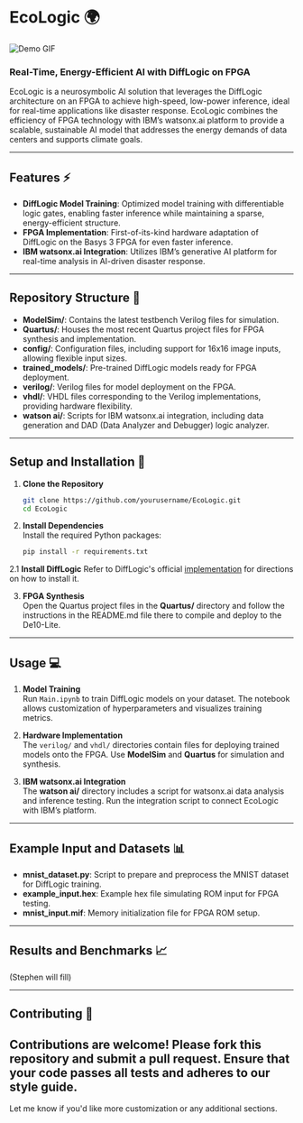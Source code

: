 # EcoLogic 🌍

![Demo GIF](https://i.giphy.com/media/v1.Y2lkPTc5MGI3NjExc2Y0cnE0a3g2dHJ6bm05YWYwOXpmcWp1cGliOGY3MHN4dWIycjNjbSZlcD12MV9pbnRlcm5hbF9naWZfYnlfaWQmY3Q9Zw/YKp4nfRjrBGlr2SedV/giphy.gif)

### Real-Time, Energy-Efficient AI with DiffLogic on FPGA

EcoLogic is a neurosymbolic AI solution that leverages the DiffLogic architecture on an FPGA to achieve high-speed, low-power inference, ideal for real-time applications like disaster response. EcoLogic combines the efficiency of FPGA technology with IBM’s watsonx.ai platform to provide a scalable, sustainable AI model that addresses the energy demands of data centers and supports climate goals.

---

## Features ⚡️

- **DiffLogic Model Training**: Optimized model training with differentiable logic gates, enabling faster inference while maintaining a sparse, energy-efficient structure.
- **FPGA Implementation**: First-of-its-kind hardware adaptation of DiffLogic on the Basys 3 FPGA for even faster inference.
- **IBM watsonx.ai Integration**: Utilizes IBM’s generative AI platform for real-time analysis in AI-driven disaster response.

---

## Repository Structure 📁

- **ModelSim/**: Contains the latest testbench Verilog files for simulation.
- **Quartus/**: Houses the most recent Quartus project files for FPGA synthesis and implementation.
- **config/**: Configuration files, including support for 16x16 image inputs, allowing flexible input sizes.
- **trained_models/**: Pre-trained DiffLogic models ready for FPGA deployment.
- **verilog/**: Verilog files for model deployment on the FPGA.
- **vhdl/**: VHDL files corresponding to the Verilog implementations, providing hardware flexibility.
- **watson ai/**: Scripts for IBM watsonx.ai integration, including data generation and DAD (Data Analyzer and Debugger) logic analyzer.

---

## Setup and Installation 🚀

1. **Clone the Repository**  
   ```bash
   git clone https://github.com/yourusername/EcoLogic.git
   cd EcoLogic
   ```

2. **Install Dependencies**  
   Install the required Python packages:
   ```bash
   pip install -r requirements.txt
   ```

2.1 **Install DiffLogic**
   Refer to DiffLogic's official [implementation](https://github.com/Felix-Petersen/difflogic) for directions on how to install it.

3. **FPGA Synthesis**  
   Open the Quartus project files in the **Quartus/** directory and follow the instructions in the README.md file there to compile and deploy to the De10-Lite.

---

## Usage 💻

1. **Model Training**  
   Run `Main.ipynb` to train DiffLogic models on your dataset. The notebook allows customization of hyperparameters and visualizes training metrics.

2. **Hardware Implementation**  
   The `verilog/` and `vhdl/` directories contain files for deploying trained models onto the FPGA. Use **ModelSim** and **Quartus** for simulation and synthesis.

3. **IBM watsonx.ai Integration**  
   The **watson ai/** directory includes a script for watsonx.ai data analysis and inference testing. Run the integration script to connect EcoLogic with IBM’s platform.

---

## Example Input and Datasets 📊

- **mnist_dataset.py**: Script to prepare and preprocess the MNIST dataset for DiffLogic training.
- **example_input.hex**: Example hex file simulating ROM input for FPGA testing.
- **mnist_input.mif**: Memory initialization file for FPGA ROM setup.

---

## Results and Benchmarks 📈

(Stephen will fill)

---

## Contributing 🤝

Contributions are welcome! Please fork this repository and submit a pull request. Ensure that your code passes all tests and adheres to our style guide.
---

Let me know if you'd like more customization or any additional sections.
